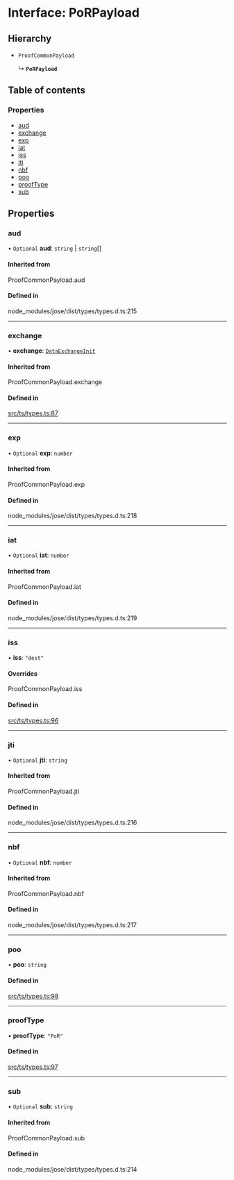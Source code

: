 # Interface: PoRPayload

## Hierarchy

- `ProofCommonPayload`

  ↳ **`PoRPayload`**

## Table of contents

### Properties

- [aud](PoRPayload.md#aud)
- [exchange](PoRPayload.md#exchange)
- [exp](PoRPayload.md#exp)
- [iat](PoRPayload.md#iat)
- [iss](PoRPayload.md#iss)
- [jti](PoRPayload.md#jti)
- [nbf](PoRPayload.md#nbf)
- [poo](PoRPayload.md#poo)
- [proofType](PoRPayload.md#prooftype)
- [sub](PoRPayload.md#sub)

## Properties

### aud

• `Optional` **aud**: `string` \| `string`[]

#### Inherited from

ProofCommonPayload.aud

#### Defined in

node_modules/jose/dist/types/types.d.ts:215

___

### exchange

• **exchange**: [`DataExchangeInit`](DataExchangeInit.md)

#### Inherited from

ProofCommonPayload.exchange

#### Defined in

[src/ts/types.ts:87](https://gitlab.com/i3-market/code/wp3/t3.2/conflict-resolution/non-repudiation-protocol/-/blob/b9ca89b/src/ts/types.ts#L87)

___

### exp

• `Optional` **exp**: `number`

#### Inherited from

ProofCommonPayload.exp

#### Defined in

node_modules/jose/dist/types/types.d.ts:218

___

### iat

• `Optional` **iat**: `number`

#### Inherited from

ProofCommonPayload.iat

#### Defined in

node_modules/jose/dist/types/types.d.ts:219

___

### iss

• **iss**: ``"dest"``

#### Overrides

ProofCommonPayload.iss

#### Defined in

[src/ts/types.ts:96](https://gitlab.com/i3-market/code/wp3/t3.2/conflict-resolution/non-repudiation-protocol/-/blob/b9ca89b/src/ts/types.ts#L96)

___

### jti

• `Optional` **jti**: `string`

#### Inherited from

ProofCommonPayload.jti

#### Defined in

node_modules/jose/dist/types/types.d.ts:216

___

### nbf

• `Optional` **nbf**: `number`

#### Inherited from

ProofCommonPayload.nbf

#### Defined in

node_modules/jose/dist/types/types.d.ts:217

___

### poo

• **poo**: `string`

#### Defined in

[src/ts/types.ts:98](https://gitlab.com/i3-market/code/wp3/t3.2/conflict-resolution/non-repudiation-protocol/-/blob/b9ca89b/src/ts/types.ts#L98)

___

### proofType

• **proofType**: ``"PoR"``

#### Defined in

[src/ts/types.ts:97](https://gitlab.com/i3-market/code/wp3/t3.2/conflict-resolution/non-repudiation-protocol/-/blob/b9ca89b/src/ts/types.ts#L97)

___

### sub

• `Optional` **sub**: `string`

#### Inherited from

ProofCommonPayload.sub

#### Defined in

node_modules/jose/dist/types/types.d.ts:214
